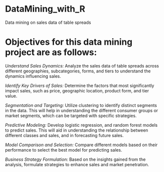 # DataMining_with_R
Data mining on sales data of table spreads

# Objectives for this data mining project are as follows:
_Understand Sales Dynamics:_ 
Analyze the sales data of table spreads across different geographies, subcategories, forms, and tiers to understand the dynamics influencing sales.   

_Identify Key Drivers of Sales:_ 
Determine the factors that most significantly impact sales, such as price, geographic location, product form, and tier value.   

_Segmentation and Targeting:_ 
Utilize clustering to identify distinct segments in the data. This will help in understanding the different consumer groups or market segments, which can be targeted with specific strategies.   

_Predictive Modeling:_ 
Develop logistic regression, and random forest models to predict sales. This will aid in understanding the relationship between different classes and sales, and in forecasting future sales.   

_Model Comparison and Selection:_ 
Compare different models based on their performance to select the best model for predicting sales.   

_Business Strategy Formulation:_ 
Based on the insights gained from the analysis, formulate strategies to enhance sales and market penetration.   
